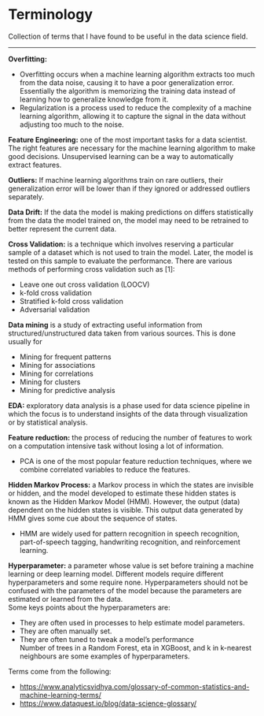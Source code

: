 # Terminology  
Collection of terms that I have found to be useful in the data science field.  

---

**Overfitting:** 
- Overfitting occurs when a machine learning algorithm extracts too much from the data noise, causing it to have a poor generalization error.  Essentially the algorithm is memorizing the training data instead of learning how to generalize knowledge from it.  
- Regularization is a process used to reduce the complexity of a machine learning algorithm, allowing it to capture the signal in the data without adjusting too much to the noise.  
  
**Feature Engineering:** one of the most important tasks for a data scientist. The right features are necessary for the machine learning algorithm to make good decisions. Unsupervised learning can be a way to automatically extract features.  

**Outliers:** If machine learning algorithms train on rare outliers, their generalization error will be lower than if they ignored or addressed outliers separately.  

**Data Drift:** If the data the model is making predictions on differs statistically from the data the model trained on, the model may need to be retrained to better represent the current data.  

**Cross Validation:** is a technique which involves reserving a particular sample of a dataset which is not used to train the model. Later, the model is tested on this sample to evaluate the performance. There are various methods of performing cross validation such as [1]: 
- Leave one out cross validation (LOOCV)
- k-fold cross validation
- Stratified k-fold cross validation
- Adversarial validation  

**Data mining**  is a study of extracting useful information from structured/unstructured data taken from various sources. This is done usually for
- Mining for frequent patterns
- Mining for associations
- Mining for correlations
- Mining for clusters
- Mining for predictive analysis 

**EDA:** exploratory data analysis is a phase used for data science pipeline in which the focus is to understand insights of the data through visualization or by statistical analysis.  

**Feature reduction:** the process of reducing the number of features to work on a computation intensive task without losing a lot of information.  
- PCA is one of the most popular feature reduction techniques, where we combine correlated variables to reduce the features.  

**Hidden Markov Process:** a Markov process in which the states are invisible or hidden, and the model developed to estimate these hidden states is known as the Hidden Markov Model (HMM). However, the output (data) dependent on the hidden states is visible. This output data generated by HMM gives some cue about the sequence of states.  
- HMM are widely used for pattern recognition in speech recognition, part-of-speech tagging, handwriting recognition, and reinforcement learning.  

**Hyperparameter:** a parameter whose value is set before training a machine learning or deep learning model. Different models require different hyperparameters and some require none. Hyperparameters should not be confused with the parameters of the model because the parameters are estimated or learned from the data.  
Some keys points about the hyperparameters are: 
- They are often used in processes to help estimate model parameters.
- They are often manually set.
- They are often tuned to tweak a model’s performance  
Number of trees in a Random Forest, eta in XGBoost, and k in k-nearest neighbours are some examples of hyperparameters.  

Terms come from the following:  
- https://www.analyticsvidhya.com/glossary-of-common-statistics-and-machine-learning-terms/
- https://www.dataquest.io/blog/data-science-glossary/
